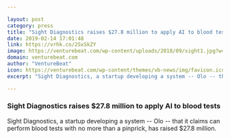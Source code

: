```yaml
---

layout: post
category: press
title: "Sight Diagnostics raises $27.8 million to apply AI to blood tests"
date: 2019-02-14 17:01:48
link: https://vrhk.co/2SxSkZY
image: https://venturebeat.com/wp-content/uploads/2018/09/sight1.jpg?w=1200&strip=all
domain: venturebeat.com
author: "VentureBeat"
icon: https://venturebeat.com/wp-content/themes/vb-news/img/favicon.ico
excerpt: "Sight Diagnostics, a startup developing a system -- Olo -- that it claims can perform blood tests with no more than a pinprick, has raised $27.8 million."

---
```


### Sight Diagnostics raises $27.8 million to apply AI to blood tests

Sight Diagnostics, a startup developing a system -- Olo -- that it claims can perform blood tests with no more than a pinprick, has raised $27.8 million.